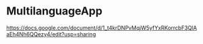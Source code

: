 # MultilanguageApp
https://docs.google.com/document/d/1_t4krDNPvMqjW5yfYxRKorrcbF3QlAaEh4Nh6QQezy4/edit?usp=sharing
